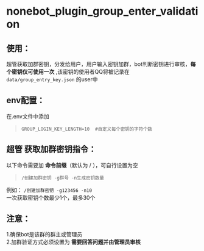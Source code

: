 # nonebot_plugin_group_enter_validation

## 使用：  
超管获取加群密钥，分发给用户，用户输入密钥加群，bot判断密钥进行审核，__每个密钥仅可使用一次__ ,该密钥的使用者QQ将被记录在 `data/group_entry_key.json` 的user中  

## env配置：  
 在.env文件中添加  
> `GROUP_LOGIN_KEY_LENGTH=10  #自定义每个密钥的字符个数`  

##  __超管__ 获取加群密钥指令：
以下命令需要加 __命令前缀__（默认为 / ），可自行设置为空    
> `/创建加群密钥 -g群号 -n生成密钥数量`  

例如： `/创建加群密钥 -g123456 -n10`  
一次获取密钥个数最少1个，最多30个  
  
## 注意：
1.确保bot是该群的群主或管理员  
2.加群验证方式必须设置为 __需要回答问题并由管理员审核__  
